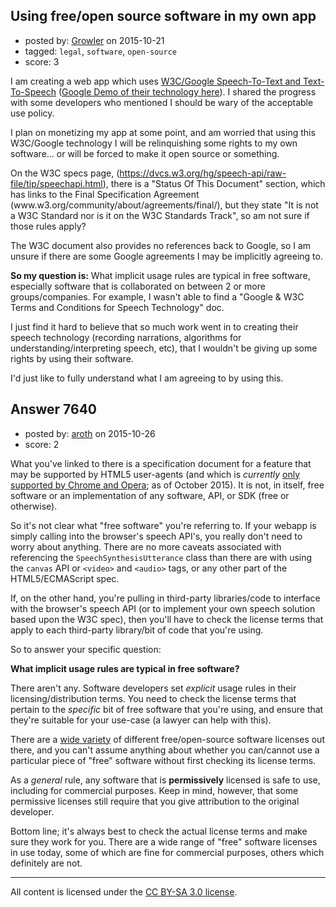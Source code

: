 ## Using free/open source software in my own app

- posted by: [Growler](https://stackexchange.com/users/238615/growler) on 2015-10-21
- tagged: `legal`, `software`, `open-source`
- score: 3

<p>I am creating a web app which uses <a href="https://dvcs.w3.org/hg/speech-api/raw-file/tip/speechapi.html" rel="nofollow">W3C/Google Speech-To-Text and Text-To-Speech</a> (<a href="https://www.google.com/intl/en/chrome/demos/speech.html" rel="nofollow">Google Demo of their technology here</a>). I shared the progress with some developers who mentioned I should be wary of the acceptable use policy.</p>

<p>I plan on monetizing my app at some point, and am worried that using this W3C/Google technology I will be relinquishing some rights to my own software... or will be forced to make it open source or something.</p>

<p>On the W3C specs page, (<a href="https://dvcs.w3.org/hg/speech-api/raw-file/tip/speechapi.html" rel="nofollow">https://dvcs.w3.org/hg/speech-api/raw-file/tip/speechapi.html</a>), there is a "Status Of This Document" section, which has links to the Final Specification Agreement (www.w3.org/community/about/agreements/final/), but they state "It is not a W3C Standard nor is it on the W3C Standards Track", so am not sure if those rules apply?</p>

<p>The W3C document also provides no references back to Google, so I am unsure if there are some Google agreements I may be implicitly agreeing to.</p>

<p><strong>So my question is:</strong> What implicit usage rules are typical in free software, especially software that is collaborated on between 2 or more groups/companies. For example, I wasn't able to find a "Google &amp; W3C Terms and Conditions for Speech Technology" doc.</p>

<p>I just find it hard to believe that so much work went in to creating their speech technology (recording narrations, algorithms for understanding/interpreting speech, etc), that I wouldn't be giving up some rights by using their software. </p>

<p>I'd just like to fully understand what I am agreeing to by using this.</p>



## Answer 7640

- posted by: [aroth](https://stackexchange.com/users/301489/aroth) on 2015-10-26
- score: 2

<p>What you've linked to there is a specification document for a feature that may be supported by HTML5 user-agents (and which is <em>currently</em> <a href="http://caniuse.com/#feat=speech-recognition" rel="nofollow">only supported by Chrome and Opera</a>; as of October 2015).  It is not, in itself, free software or an implementation of any software, API, or SDK (free or otherwise).</p>

<p>So it's not clear what "free software" you're referring to.  If your webapp is simply calling into the browser's speech API's, you really don't need to worry about anything.  There are no more caveats associated with referencing the <code>SpeechSynthesisUtterance</code> class than there are with using the <code>canvas</code> API or <code>&lt;video&gt;</code> and <code>&lt;audio&gt;</code> tags, or any other part of the HTML5/ECMAScript spec.    </p>

<p>If, on the other hand, you're pulling in third-party libraries/code to interface with the browser's speech API (or to implement your own speech solution based upon the W3C spec), then you'll have to check the license terms that apply to each third-party library/bit of code that you're using.  </p>

<p>So to answer your specific question:</p>

<p><strong>What implicit usage rules are typical in free software?</strong></p>

<p>There aren't any.  Software developers set <em>explicit</em> usage rules in their licensing/distribution terms.  You need to check the license terms that pertain to the <em>specific</em> bit of free software that you're using, and ensure that they're suitable for your use-case (a lawyer can help with this).  </p>

<p>There are a <a href="https://en.wikipedia.org/wiki/Comparison_of_free_and_open-source_software_licenses" rel="nofollow">wide variety</a> of different free/open-source software licenses out there, and you can't assume anything about whether you can/cannot use a particular piece of "free" software without first checking its license terms.  </p>

<p>As a <em>general</em> rule, any software that is <strong>permissively</strong> licensed is safe to use, including for commercial purposes.  Keep in mind, however, that some permissive licenses still require that you give attribution to the original developer.  </p>

<p>Bottom line; it's always best to check the actual license terms and make sure they work for you.  There are a wide range of "free" software licenses in use today, some of which are fine for commercial purposes, others which definitely are not.</p>




---

All content is licensed under the [CC BY-SA 3.0 license](https://creativecommons.org/licenses/by-sa/3.0/).
